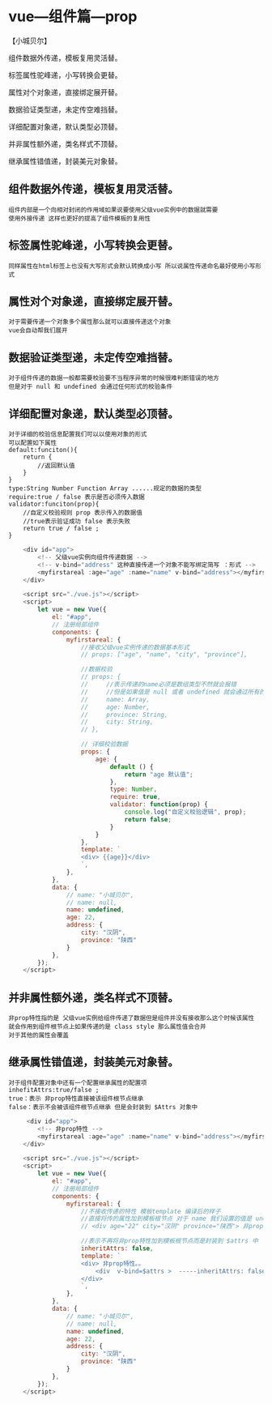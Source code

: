 # vue—组件篇—prop
【小城贝尔】

组件数据外传递，模板复用灵活替。

标签属性驼峰递，小写转换会更替。

属性对个对象递，直接绑定展开替。

数据验证类型递，未定传空难挡替。

详细配置对象递，默认类型必顶替。

并非属性额外递，类名样式不顶替。

继承属性错值递，封装美元对象替。

## 组件数据外传递，模板复用灵活替。
    组件内部是一个向相对封闭的作用域如果说要使用父级vue实例中的数据就需要
    使用外接传递 这样也更好的提高了组件模板的复用性
## 标签属性驼峰递，小写转换会更替。
    同样属性在html标签上也没有大写形式会默认转换成小写 所以说属性传递命名最好使用小写形式
## 属性对个对象递，直接绑定展开替。
    对于需要传递一个对象多个属性那么就可以直接传递这个对象
    vue会自动帮我们展开
## 数据验证类型递，未定传空难挡替。
    对于组件传递的数据一般都需要校验要不当程序异常的时候很难判断错误的地方
    但是对于 null 和 undefined 会通过任何形式的校验条件
## 详细配置对象递，默认类型必顶替。
    对于详细的校验信息配置我们可以以使用对象的形式
    可以配置如下属性
    default:funciton(){
        return {
            //返回默认值
        }
    }
    type:String Number Function Array ......规定的数据的类型
    require:true / false 表示是否必须传入数据
    validator:funciton(prop){
        //自定义校验规则 prop 表示传入的数据值
        //true表示验证成功 false 表示失败
        return true / false ;
    }
```js
    <div id="app">
        <!-- 父级vue实例向组件传递数据 -->
        <!-- v-bind="address" 这种直接传递一个对象不能写绑定简写 ：形式 -->
        <myfirstareal :age="age" :name="name" v-bind="address"></myfirstareal>
    </div>

    <script src="./vue.js"></script>
    <script>
        let vue = new Vue({
            el: "#app",
            // 注册局部组件
            components: {
                myfirstareal: {
                    //接收父级vue实例传递的数据基本形式
                    // props: ["age", "name", "city", "province"],

                    //数据校验 
                    // props: {
                    //     //表示传递的name必须是数组类型不然就会报错
                    //     //但是如果值是 null 或者 undefined 就会通过所有的验证
                    //     name: Array,
                    //     age: Number,
                    //     province: String,
                    //     city: String,
                    // },

                    // 详细校验数据
                    props: {
                        age: {
                            default () {
                                return "age 默认值";
                            },
                            type: Number,
                            require: true,
                            validator: function(prop) {
                                console.log("自定义校验逻辑", prop);
                                return false;
                            }
                        }
                    },
                    template: `
                    <div> {{age}}</div>
                    `,
                },
            },
            data: {
                // name: "小城贝尔",
                // name: null,
                name: undefined,
                age: 22,
                address: {
                    city: "汉阴",
                    province: "陕西"
                }
            },
        });
    </script>

```
## 并非属性额外递，类名样式不顶替。
    非prop特性指的是 父级vue实例给组件传递了数据但是组件并没有接收那么这个时候该属性
    就会作用到组件根节点上如果传递的是 class style 那么属性值会合并
    对于其他的属性会覆盖
## 继承属性错值递，封装美元对象替。
    对于组件配置对象中还有一个配置继承属性的配置项
    inhefitAttrs:true/false ;
    true：表示 非prop特性直接被该组件根节点继承
    false：表示不会被该组件根节点继承 但是会封装到 $Attrs 对象中
```js
     <div id="app">
        <!-- 非prop特性 -->
        <myfirstareal :age="age" :name="name" v-bind="address"></myfirstareal>
    </div>

    <script src="./vue.js"></script>
    <script>
        let vue = new Vue({
            el: "#app",
            // 注册局部组件
            components: {
                myfirstareal: {
                    //不接收传递的特性 模板template 编译后的样子
                    //直接将传的属性加到模板根节点 对于 name 我们设置的值是 undefined所以不会展示到行间
                    // <div age="22" city="汉阴" province="陕西"> 非prop特性。。 </div>

                    //表示不再将非prop特性加到模板根节点而是封装到 $attrs 中
                    inheritAttrs: false,
                    template: `
                    <div> 非prop特性。。
                        <div  v-bind=$attrs >  -----inheritAttrs: false-------</div>    
                    </div>
                    `,
                },
            },
            data: {
                // name: "小城贝尔",
                // name: null,
                name: undefined,
                age: 22,
                address: {
                    city: "汉阴",
                    province: "陕西"
                }
            },
        });
    </script>

```
